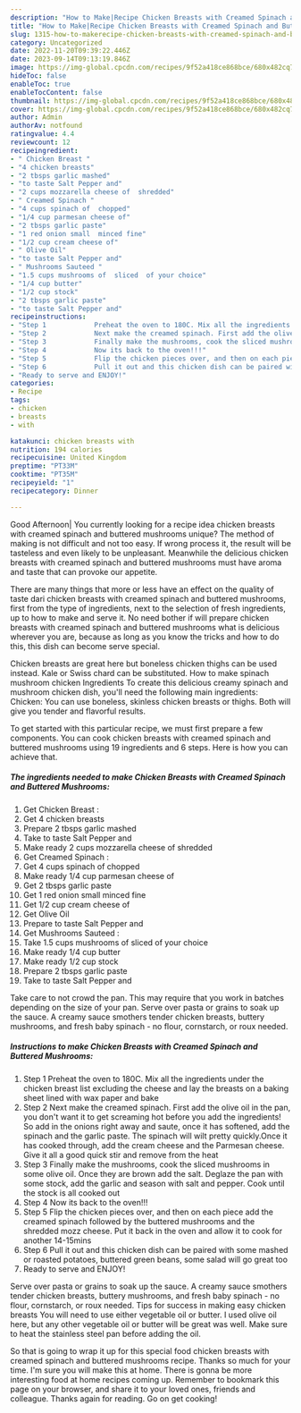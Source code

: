 ```yaml
---
description: "How to Make|Recipe Chicken Breasts with Creamed Spinach and Buttered Mushrooms {That is Special"
title: "How to Make|Recipe Chicken Breasts with Creamed Spinach and Buttered Mushrooms {That is Special"
slug: 1315-how-to-makerecipe-chicken-breasts-with-creamed-spinach-and-buttered-mushrooms-that-is-special
category: Uncategorized
date: 2022-11-20T09:39:22.446Z
date: 2023-09-14T09:13:19.846Z
image: https://img-global.cpcdn.com/recipes/9f52a418ce868bce/680x482cq70/chicken-breasts-with-creamed-spinach-and-buttered-mushrooms-recipe-main-photo.jpg
hideToc: false
enableToc: true
enableTocContent: false
thumbnail: https://img-global.cpcdn.com/recipes/9f52a418ce868bce/680x482cq70/chicken-breasts-with-creamed-spinach-and-buttered-mushrooms-recipe-main-photo.jpg
cover: https://img-global.cpcdn.com/recipes/9f52a418ce868bce/680x482cq70/chicken-breasts-with-creamed-spinach-and-buttered-mushrooms-recipe-main-photo.jpg
author: Admin
authorAv: notfound
ratingvalue: 4.4
reviewcount: 12
recipeingredient:
- " Chicken Breast "
- "4 chicken breasts"
- "2 tbsps garlic mashed"
- "to taste Salt Pepper and"
- "2 cups mozzarella cheese of  shredded"
- " Creamed Spinach "
- "4 cups spinach of  chopped"
- "1/4 cup parmesan cheese of"
- "2 tbsps garlic paste"
- "1 red onion small  minced fine"
- "1/2 cup cream cheese of"
- " Olive Oil"
- "to taste Salt Pepper and"
- " Mushrooms Sauteed "
- "1.5 cups mushrooms of  sliced  of your choice"
- "1/4 cup butter"
- "1/2 cup stock"
- "2 tbsps garlic paste"
- "to taste Salt Pepper and"
recipeinstructions:
- "Step 1            Preheat the oven to 180C. Mix all the ingredients under the chicken breast list excluding the cheese and lay the breasts on a baking sheet lined with wax paper and bake"
- "Step 2            Next make the creamed spinach. First add the olive oil in the pan, you don&#39;t want it to get screaming hot before you add the ingredients! So add in the onions right away and saute, once it has softened, add the spinach and the garlic paste. The spinach will wilt pretty quickly.Once it has cooked through, add the cream cheese and the Parmesan cheese. Give it all a good quick stir and remove from the heat"
- "Step 3            Finally make the mushrooms, cook the sliced mushrooms in some olive oil. Once they are brown add the salt. Deglaze the pan with some stock, add the garlic and season with salt and pepper. Cook until the stock is all cooked out"
- "Step 4            Now its back to the oven!!!"
- "Step 5            Flip the chicken pieces over, and then on each piece add the creamed spinach followed by the buttered mushrooms and the shredded mozz cheese. Put it back in the oven and allow it to cook for another 14-15mins"
- "Step 6            Pull it out and this chicken dish can be paired with some mashed or roasted potatoes, buttered green beans, some salad will go great too"
- "Ready to serve and ENJOY!"
categories:
- Recipe
tags:
- chicken
- breasts
- with

katakunci: chicken breasts with 
nutrition: 194 calories
recipecuisine: United Kingdom
preptime: "PT33M"
cooktime: "PT35M"
recipeyield: "1"
recipecategory: Dinner

---
```



Good Afternoon| You currently looking for a recipe idea chicken breasts with creamed spinach and buttered mushrooms unique? The method of making is not difficult and not too easy. If wrong process it, the result will be tasteless and even likely to be unpleasant. Meanwhile the delicious chicken breasts with creamed spinach and buttered mushrooms must have aroma and taste that can provoke our appetite.






There are many things that more or less have an effect on the quality of taste dari chicken breasts with creamed spinach and buttered mushrooms, first from the type of ingredients, next to the selection of fresh ingredients, up to how to make and serve it. No need bother if will prepare chicken breasts with creamed spinach and buttered mushrooms what is delicious wherever you are, because as long as you know the tricks and how to do this, this dish can become serve  special.


Chicken breasts are great here but boneless chicken thighs can be used instead. Kale or Swiss chard can be substituted. How to make spinach mushroom chicken Ingredients To create this delicious creamy spinach and mushroom chicken dish, you&#39;ll need the following main ingredients: Chicken: You can use boneless, skinless chicken breasts or thighs. Both will give you tender and flavorful results.


To get started with this particular recipe, we must first prepare a few components. You can cook chicken breasts with creamed spinach and buttered mushrooms using 19 ingredients and 6 steps. Here is how you can achieve that.

<!--inarticleads1-->

##### The ingredients needed to make Chicken Breasts with Creamed Spinach and Buttered Mushrooms:

1. Get  Chicken Breast :
1. Get 4 chicken breasts
1. Prepare 2 tbsps garlic mashed
1. Take to taste Salt Pepper and
1. Make ready 2 cups mozzarella cheese of  shredded
1. Get  Creamed Spinach :
1. Get 4 cups spinach of  chopped
1. Make ready 1/4 cup parmesan cheese of
1. Get 2 tbsps garlic paste
1. Get 1 red onion small  minced fine
1. Get 1/2 cup cream cheese of
1. Get  Olive Oil
1. Prepare to taste Salt Pepper and
1. Get  Mushrooms Sauteed :
1. Take 1.5 cups mushrooms of  sliced  of your choice
1. Make ready 1/4 cup butter
1. Make ready 1/2 cup stock
1. Prepare 2 tbsps garlic paste
1. Take to taste Salt Pepper and


Take care to not crowd the pan. This may require that you work in batches depending on the size of your pan. Serve over pasta or grains to soak up the sauce. A creamy sauce smothers tender chicken breasts, buttery mushrooms, and fresh baby spinach - no flour, cornstarch, or roux needed. 

<!--inarticleads2-->

##### Instructions to make Chicken Breasts with Creamed Spinach and Buttered Mushrooms:

1. Step 1            Preheat the oven to 180C. Mix all the ingredients under the chicken breast list excluding the cheese and lay the breasts on a baking sheet lined with wax paper and bake
1. Step 2            Next make the creamed spinach. First add the olive oil in the pan, you don&#39;t want it to get screaming hot before you add the ingredients! So add in the onions right away and saute, once it has softened, add the spinach and the garlic paste. The spinach will wilt pretty quickly.Once it has cooked through, add the cream cheese and the Parmesan cheese. Give it all a good quick stir and remove from the heat
1. Step 3            Finally make the mushrooms, cook the sliced mushrooms in some olive oil. Once they are brown add the salt. Deglaze the pan with some stock, add the garlic and season with salt and pepper. Cook until the stock is all cooked out
1. Step 4            Now its back to the oven!!!
1. Step 5            Flip the chicken pieces over, and then on each piece add the creamed spinach followed by the buttered mushrooms and the shredded mozz cheese. Put it back in the oven and allow it to cook for another 14-15mins
1. Step 6            Pull it out and this chicken dish can be paired with some mashed or roasted potatoes, buttered green beans, some salad will go great too
1. Ready to serve and ENJOY!

Serve over pasta or grains to soak up the sauce. A creamy sauce smothers tender chicken breasts, buttery mushrooms, and fresh baby spinach - no flour, cornstarch, or roux needed. Tips for success in making easy chicken breasts You will need to use either vegetable oil or butter. I used olive oil here, but any other vegetable oil or butter will be great was well. Make sure to heat the stainless steel pan before adding the oil. 

So that is going to wrap it up for this special food chicken breasts with creamed spinach and buttered mushrooms recipe. Thanks so much for your time. I'm sure you will make this at home. There is gonna be more interesting food at home recipes coming up. Remember to bookmark this page on your browser, and share it to your loved ones, friends and colleague. Thanks again for reading. Go on get cooking!
